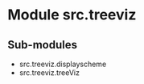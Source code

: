 Module src.treeviz
==================

Sub-modules
-----------
* src.treeviz.displayscheme
* src.treeviz.treeViz